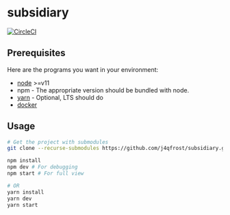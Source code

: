 # subsidiary
[![CircleCI](https://circleci.com/gh/j4qfrost/subsidiary.svg?style=svg)](https://circleci.com/gh/j4qfrost/subsidiary)
## Prerequisites

Here are the programs you want in your environment:
* [node](https://nodejs.org/en/) >=v11
* npm - The appropriate version should be bundled with node.
* [yarn](https://yarnpkg.com/en/docs/install) - Optional, LTS should do
* [docker](https://docs.docker.com/install/)

## Usage

```bash
# Get the project with submodules
git clone --recurse-submodules https://github.com/j4qfrost/subsidiary.git
```

```bash
npm install
npm dev # For debugging
npm start # For full view

# OR
yarn install
yarn dev 
yarn start
```
